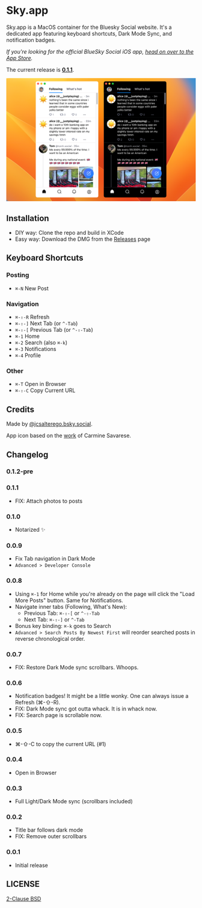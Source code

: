 # Sky.app

Sky.app is a MacOS container for the Bluesky Social website. It's a
dedicated app featuring keyboard shortcuts, Dark Mode Sync, and
notification badges.

_If you're looking for the official BlueSky Social iOS app, [head on over to the App Store](https://apps.apple.com/us/app/bluesky-social/id6444370199)._

The current release is [**0.1.1**](https://github.com/jcsalterego/Sky.app/releases/latest).

![](docs/screenshot.png)

## Installation

* DIY way: Clone the repo and build in XCode
* Easy way: Download the DMG from the [Releases](https://github.com/jcsalterego/Sky/releases) page

## Keyboard Shortcuts

### Posting

* `⌘-N` New Post

### Navigation

* `⌘-⇧-R` Refresh
* `⌘-⇧-]` Next Tab (or `^-Tab`)
* `⌘-⇧-[` Previous Tab (or `^-⇧-Tab`)
* `⌘-1` Home
* `⌘-2` Search (also `⌘-k`)
* `⌘-3` Notifications
* `⌘-4` Profile

### Other

* `⌘-T` Open in Browser
* `⌘-⇧-C` Copy Current URL

## Credits

Made by [@jcsalterego.bsky.social](https://staging.bsky.app/profile/jcsalterego.bsky.social).

App icon based on the [work](https://unsplash.com/photos/KVVpx8M10OY) of Carmine Savarese.

## Changelog

### 0.1.2-pre

### 0.1.1

* FIX: Attach photos to posts

### 0.1.0

* Notarized ✨

### 0.0.9

* Fix Tab navigation in Dark Mode
* `Advanced > Developer Console`

### 0.0.8

* Using `⌘-1` for Home while you're already on the page will click the
  "Load More Posts" button. Same for Notifications.
* Navigate inner tabs (Following, What's New):
  * Previous Tab: `⌘-⇧-[` or `^-⇧-Tab`
  * Next Tab: `⌘-⇧-]` or `^-Tab`
* Bonus key binding: `⌘-k` goes to Search
* `Advanced > Search Posts By Newest First` will reorder searched posts in reverse chronological order.

### 0.0.7

* FIX: Restore Dark Mode sync scrollbars. Whoops.

### 0.0.6

* Notification badges! It might be a little wonky. One can always issue a Refresh (⌘-⇧-R).
* FIX: Dark Mode sync got outta whack. It is in whack now.
* FIX: Search page is scrollable now.

### 0.0.5

* ⌘-⇧-C to copy the current URL (#1)

### 0.0.4

* Open in Browser

### 0.0.3

* Full Light/Dark Mode sync (scrollbars included)

### 0.0.2

* Title bar follows dark mode
* FIX: Remove outer scrollbars

### 0.0.1

* Initial release

## LICENSE

[2-Clause BSD](LICENSE)
